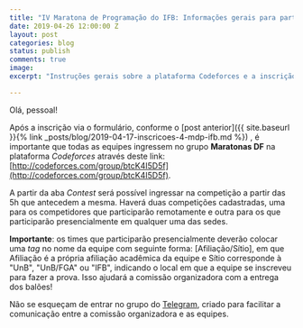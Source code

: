 ```yaml
---
title: "IV Maratona de Programação do IFB: Informações gerais para participantes"
date: 2019-04-26 12:00:00 Z
layout: post
categories: blog
status: publish
comments: true
image:
excerpt: "Instruções gerais sobre a plataforma Codeforces e a inscrição no evento."

---
```


Olá, pessoal!

Após a inscrição via o formulário, conforme o [post anterior]({{ site.baseurl }}{% link _posts/blog/2019-04-17-inscricoes-4-mdp-ifb.md %}) , é importante que todas as equipes ingressem no grupo **Maratonas DF** na plataforma *Codeforces* através deste link: [http://codeforces.com/group/btcK4I5D5f](http://codeforces.com/group/btcK4I5D5f).

A partir da aba *Contest* será possível ingressar na competição a partir das 5h que antecedem a mesma. Haverá duas competições cadastradas, uma para os competidores que participarão remotamente e outra para os que participarão presencialmente em qualquer uma das sedes.

**Importante**: os times que participarão presencialmente deverão colocar uma *tag* no nome da equipe com seguinte forma: [Afiliação/Sítio], em que Afiliação é a própria afiliação acadêmica da equipe e Sítio corresponde à "UnB", "UnB/FGA" ou "IFB", indicando o local em que a equipe se inscreveu para fazer a prova. Isso ajudará a comissão organizadora com a entrega dos balões!

Não se esqueçam de entrar no grupo do [Telegram](https://t.me/joinchat/Hiz8ExAi5vqVnW-C3mHM_Q),  criado para facilitar a comunicação entre a comissão organizadora e as  equipes.
